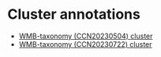 # Cluster annotations

* [WMB-taxonomy (CCN20230504) cluster](WMB-taxonomy/20230630/cluster.html)
* [WMB-taxonomy (CCN20230722) cluster](WMB-taxonomy/20230830/cluster.html)